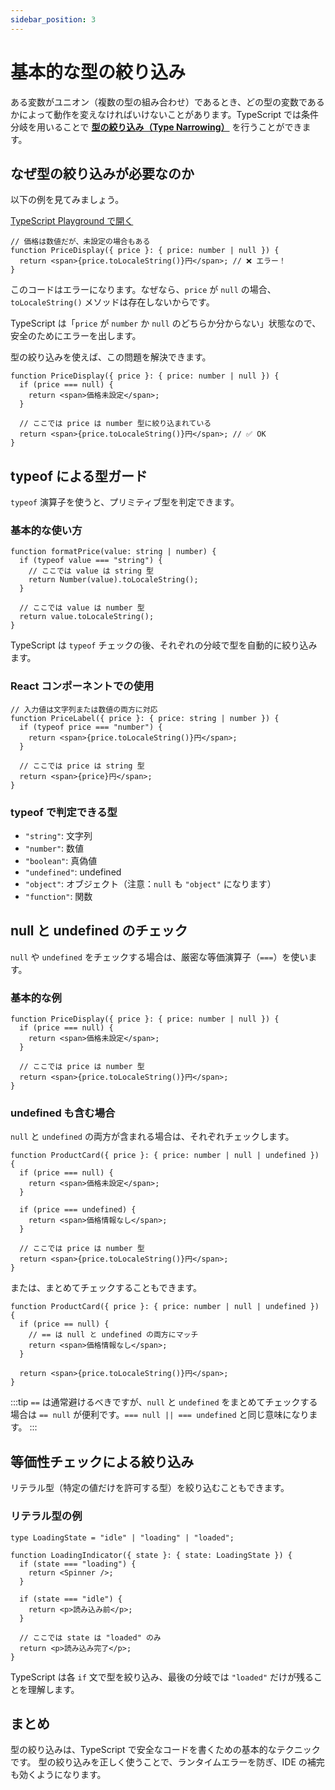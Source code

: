 ```yaml
---
sidebar_position: 3
---
```


# 基本的な型の絞り込み

ある変数がユニオン（複数の型の組み合わせ）であるとき、どの型の変数であるかによって動作を変えなければいけないことがあります。TypeScript では条件分岐を用いることで [**型の絞り込み（Type Narrowing）**](https://www.typescriptlang.org/docs/handbook/2/narrowing.html) を行うことができます。

## なぜ型の絞り込みが必要なのか

以下の例を見てみましょう。

[TypeScript Playground で開く](https://www.typescriptlang.org/play/?#code/JYWwDg9gTgLgBAJQKYEMDG8BmUIjgcilQ3wChSB6CuQQvlAeC0HsGQB1NASBUAMGQGQZBABkCpzQWijAWdqA7BkAsGoAgVQEEMgIQZA0QylMAVwB2GYBCVwAClGBokAEWABnMABsUATwAUAbzhgdeuAF8AXHDsPdSd0oUgAIyQoOAAfOD9TUxcASg9SODgiGAUoDQAeExQlAD4bLz0AOhgIABkINBRTJABlGB0lAHMrGOdAMMV0iizcgG5SZyA)

```tsx
// 価格は数値だが、未設定の場合もある
function PriceDisplay({ price }: { price: number | null }) {
  return <span>{price.toLocaleString()}円</span>; // ❌ エラー！
}
```

このコードはエラーになります。なぜなら、`price` が `null` の場合、`toLocaleString()` メソッドは存在しないからです。

TypeScript は「`price` が `number` か `null` のどちらか分からない」状態なので、安全のためにエラーを出します。

型の絞り込みを使えば、この問題を解決できます。

```tsx
function PriceDisplay({ price }: { price: number | null }) {
  if (price === null) {
    return <span>価格未設定</span>;
  }

  // ここでは price は number 型に絞り込まれている
  return <span>{price.toLocaleString()}円</span>; // ✅ OK
}
```

## typeof による型ガード

`typeof` 演算子を使うと、プリミティブ型を判定できます。

### 基本的な使い方

```tsx
function formatPrice(value: string | number) {
  if (typeof value === "string") {
    // ここでは value は string 型
    return Number(value).toLocaleString();
  }

  // ここでは value は number 型
  return value.toLocaleString();
}
```

TypeScript は `typeof` チェックの後、それぞれの分岐で型を自動的に絞り込みます。

### React コンポーネントでの使用

```tsx
// 入力値は文字列または数値の両方に対応
function PriceLabel({ price }: { price: string | number }) {
  if (typeof price === "number") {
    return <span>{price.toLocaleString()}円</span>;
  }

  // ここでは price は string 型
  return <span>{price}円</span>;
}
```

### typeof で判定できる型

- `"string"`: 文字列
- `"number"`: 数値
- `"boolean"`: 真偽値
- `"undefined"`: undefined
- `"object"`: オブジェクト（注意：`null` も `"object"` になります）
- `"function"`: 関数

## null と undefined のチェック

`null` や `undefined` をチェックする場合は、厳密な等価演算子（`===`）を使います。

### 基本的な例

```tsx
function PriceDisplay({ price }: { price: number | null }) {
  if (price === null) {
    return <span>価格未設定</span>;
  }

  // ここでは price は number 型
  return <span>{price.toLocaleString()}円</span>;
}
```

### undefined も含む場合

`null` と `undefined` の両方が含まれる場合は、それぞれチェックします。

```tsx
function ProductCard({ price }: { price: number | null | undefined }) {
  if (price === null) {
    return <span>価格未設定</span>;
  }

  if (price === undefined) {
    return <span>価格情報なし</span>;
  }

  // ここでは price は number 型
  return <span>{price.toLocaleString()}円</span>;
}
```

または、まとめてチェックすることもできます。

```tsx
function ProductCard({ price }: { price: number | null | undefined }) {
  if (price == null) {
    // == は null と undefined の両方にマッチ
    return <span>価格情報なし</span>;
  }

  return <span>{price.toLocaleString()}円</span>;
}
```

:::tip
`==` は通常避けるべきですが、`null` と `undefined` をまとめてチェックする場合は `== null` が便利です。`=== null || === undefined` と同じ意味になります。
:::

## 等価性チェックによる絞り込み

リテラル型（特定の値だけを許可する型）を絞り込むこともできます。

### リテラル型の例

```tsx
type LoadingState = "idle" | "loading" | "loaded";

function LoadingIndicator({ state }: { state: LoadingState }) {
  if (state === "loading") {
    return <Spinner />;
  }

  if (state === "idle") {
    return <p>読み込み前</p>;
  }

  // ここでは state は "loaded" のみ
  return <p>読み込み完了</p>;
}
```

TypeScript は各 `if` 文で型を絞り込み、最後の分岐では `"loaded"` だけが残ることを理解します。

## まとめ

型の絞り込みは、TypeScript で安全なコードを書くための基本的なテクニックです。
型の絞り込みを正しく使うことで、ランタイムエラーを防ぎ、IDE の補完も効くようになります。
